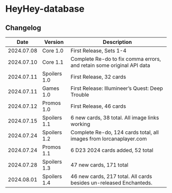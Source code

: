 # HeyHey-database

## Changelog

| Date       | Version      | Description                                                           |
|------------|--------------|-----------------------------------------------------------------------|
| 2024.07.08 | Core 1.0     | First Release, Sets 1-4                                               |
| 2024.07.10 | Core 1.1     | Complete Re-do to fix comma errors, and retain some original API data |
| 2024.07.11 | Spoilers 1.0 | First Release, 32 cards                                               |
| 2024.07.11 | Games 1.0    | First Release: Illumineer’s Quest: Deep Trouble                       |
| 2024.07.12 | Promos 1.0   | First Release, 46 cards                                               |
| 2024.07.15 | Spoilers 1.1 | 6 new cards, 38 total. All image links working                        |
| 2024.07.24 | Spoilers 1.2 | Complete Re-do, 124 cards total, all images from lorcanaplayer.com    |
| 2024.07.24 | Promos 1.1   | 6 D23 2024 cards added, 52 total                                      |
| 2024.07.28 | Spoilers 1.3 | 47 new cards, 171 total                                               |
| 2024.08.01 | Spoilers 1.4 | 46 new cards, 217 total. All cards besides un-released Enchanteds.    |

